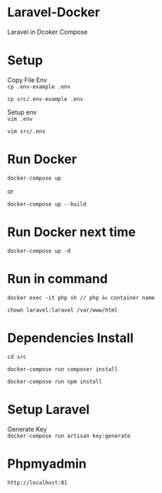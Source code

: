 # Laravel-Docker
Laravel in Dcoker Compose

# Setup

Copy File Env  
`
cp .env-example .env
`

`
cp src/.env-example .env
`

Setup env  
`
vim .env
`

`
vim src/.env
`

# Run Docker  
`
docker-compose up
`

or

`
docker-compose up --build
`

# Run Docker next time
`
docker-compose up -d
`

# Run in command
`
docker exec -it php sh // php คือ container name
`

`
chown laravel:laravel /var/www/html
`


# Dependencies Install
`
cd src
`

`
docker-compose run composer install
`

`
docker-compose run npm install
`

# Setup Laravel
Generate Key  
`
docker-compose run artisan key:generate
`

# Phpmyadmin 
`
http://localhost:81
`
